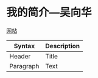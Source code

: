 # 我的简介—吴向华

 [网站](https://github.com/saturn-lab/Smart-Things-TensorFlow-Practice/tree/master/PP0)



| Syntax      | Description |
| ----------- | ----------- |
| Header      | Title       |
| Paragraph   | Text        |


